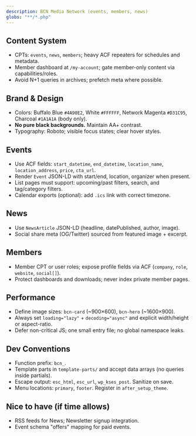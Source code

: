 ```yaml
---
description: BCN Media Network (events, members, news)
globs: "**/*.php"
---
```


## Content System
- CPTs: `events`, `news`, `members`; heavy ACF repeaters for schedules and metadata.
- Member dashboard at `/my-account`; gate member-only content via capabilities/roles.
- Avoid N+1 queries in archives; prefetch meta where possible.

## Brand & Design
- Colors: Buffalo Blue `#4A90E2`, White `#FFFFFF`, Network Magenta `#D31C95`, Charcoal `#1A1A1A` (body only).
- **No pure black backgrounds.** Maintain AA+ contrast.
- Typography: Roboto; visible focus states; clear hover styles.

## Events
- Use ACF fields: `start_datetime`, `end_datetime`, `location_name`, `location_address`, `price`, `cta_url`.
- Render `Event` JSON-LD with start/end, location, organizer when present.
- List pages must support: upcoming/past filters, search, and tag/category filters.
- Calendar exports (optional): add `.ics` link with correct timezone.

## News
- Use `NewsArticle` JSON-LD (headline, datePublished, author, image).
- Social share meta (OG/Twitter) sourced from featured image + excerpt.

## Members
- Member CPT or user roles; expose profile fields via ACF (`company`, `role`, `website`, `social[]`).
- Protect dashboards and downloads; never index private member pages.

## Performance
- Define image sizes: `bcn-card` (~900×600), `bcn-hero` (~1600×900).
- Always set `loading="lazy"` + `decoding="async"` and explicit width/height or aspect-ratio.
- Defer non-critical JS; one small entry file; no global namespace leaks.

## Dev Conventions
- Function prefix: `bcn_`.
- Template parts in `template-parts/` and accept data arrays (no queries inside partials).
- Escape output: `esc_html`, `esc_url`, `wp_kses_post`. Sanitize on save.
- Menu locations: `primary`, `footer`. Register in `after_setup_theme`.

## Nice to have (if time allows)
- RSS feeds for News; Newsletter signup integration.
- Event schema "offers" mapping for paid events.